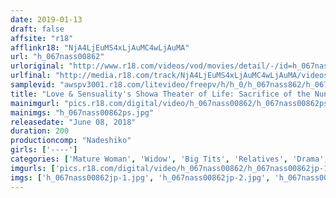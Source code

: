 ```yaml
---
date: 2019-01-13
draft: false
affsite: "r18"
afflinkr18: "NjA4LjEuMS4xLjAuMC4wLjAuMA"
url: "h_067nass00862"
urloriginal: "http://www.r18.com/videos/vod/movies/detail/-/id=h_067nass00862"
urlfinal: "http://media.r18.com/track/NjA4LjEuMS4xLjAuMC4wLjAuMA/videos/vod/movies/detail/-/id=h_067nass00862"
samplevid: "awspv3001.r18.com/litevideo/freepv/h/h_0/h_067nass862/h_067nass862_dmb_w.mp4"
title: "Love & Sensuality's Showa Theater of Life: Sacrifice of the Nun and the Widow ~A Play~"
mainimgurl: "pics.r18.com/digital/video/h_067nass00862/h_067nass00862ps.jpg"
mainimgs: "h_067nass00862ps.jpg"
releasedate: "June 08, 2018"
duration: 200
productioncomp: "Nadeshiko"
girls: ['----']
categories: ['Mature Woman', 'Widow', 'Big Tits', 'Relatives', 'Drama', 'Hi-Def']
imgurls: ['pics.r18.com/digital/video/h_067nass00862/h_067nass00862jp-1.jpg', 'pics.r18.com/digital/video/h_067nass00862/h_067nass00862jp-2.jpg', 'pics.r18.com/digital/video/h_067nass00862/h_067nass00862jp-3.jpg', 'pics.r18.com/digital/video/h_067nass00862/h_067nass00862jp-4.jpg', 'pics.r18.com/digital/video/h_067nass00862/h_067nass00862jp-5.jpg', 'pics.r18.com/digital/video/h_067nass00862/h_067nass00862jp-6.jpg', 'pics.r18.com/digital/video/h_067nass00862/h_067nass00862jp-7.jpg', 'pics.r18.com/digital/video/h_067nass00862/h_067nass00862jp-8.jpg', 'pics.r18.com/digital/video/h_067nass00862/h_067nass00862jp-9.jpg', 'pics.r18.com/digital/video/h_067nass00862/h_067nass00862jp-10.jpg', 'pics.r18.com/digital/video/h_067nass00862/h_067nass00862jp-11.jpg', 'pics.r18.com/digital/video/h_067nass00862/h_067nass00862jp-12.jpg', 'pics.r18.com/digital/video/h_067nass00862/h_067nass00862jp-13.jpg', 'pics.r18.com/digital/video/h_067nass00862/h_067nass00862jp-14.jpg', 'pics.r18.com/digital/video/h_067nass00862/h_067nass00862jp-15.jpg', 'pics.r18.com/digital/video/h_067nass00862/h_067nass00862jp-16.jpg', 'pics.r18.com/digital/video/h_067nass00862/h_067nass00862jp-17.jpg', 'pics.r18.com/digital/video/h_067nass00862/h_067nass00862jp-18.jpg', 'pics.r18.com/digital/video/h_067nass00862/h_067nass00862jp-19.jpg', 'pics.r18.com/digital/video/h_067nass00862/h_067nass00862jp-20.jpg']
imgs: ['h_067nass00862jp-1.jpg', 'h_067nass00862jp-2.jpg', 'h_067nass00862jp-3.jpg', 'h_067nass00862jp-4.jpg', 'h_067nass00862jp-5.jpg', 'h_067nass00862jp-6.jpg', 'h_067nass00862jp-7.jpg', 'h_067nass00862jp-8.jpg', 'h_067nass00862jp-9.jpg', 'h_067nass00862jp-10.jpg', 'h_067nass00862jp-11.jpg', 'h_067nass00862jp-12.jpg', 'h_067nass00862jp-13.jpg', 'h_067nass00862jp-14.jpg', 'h_067nass00862jp-15.jpg', 'h_067nass00862jp-16.jpg', 'h_067nass00862jp-17.jpg', 'h_067nass00862jp-18.jpg', 'h_067nass00862jp-19.jpg', 'h_067nass00862jp-20.jpg']
---
```

